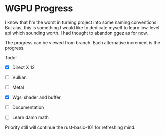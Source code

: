 # WGPU Progress

I know that I'm the worst in turning project into some naming conventions. But alas, this is something I would like to dedicate myself to learn low-level api which sounding worth.
I had thought to abandon ggez as for now.

The progress can be viewed from branch. Each alternative increment is the progress.

Todo!

- [x] Direct X 12

- [ ] Vulkan

- [ ] Metal

- [x] Wgsl shader and buffer

- [ ] Documentation

- [ ] Learn damn math

Priority still will continue the rust-basic-101 for refreshing mind.
